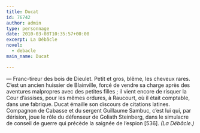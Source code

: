 ```yaml
---
title: Ducat
id: 76742
author: admin
type: personnage
date: 2010-03-08T10:35:57+00:00
excerpt: La Débâcle
novel:
  - debacle
main_name: Ducat

---
```

— Franc-tireur des bois de Dieulet. Petit et gros, blême, les cheveux rares. C&rsquo;est un ancien huissier de Blainville, forcé de vendre sa charge après des aventures malpropres avec des petites filles ; il vient encore de risquer la Cour d&rsquo;assises, pour les mêmes ordures, à Raucourt, où il était comptable, dans une fabrique. Ducat émaille son discours de citations latines. Compagnon de Cabasse et du sergent Guillaume Sambuc, c&rsquo;est lui qui, par dérision, joue le rôle du défenseur de Goliath Steinberg, dans le simulacre de conseil de guerre qui précède la saignée de l&rsquo;espion [536]. _(La Débâcle.)_